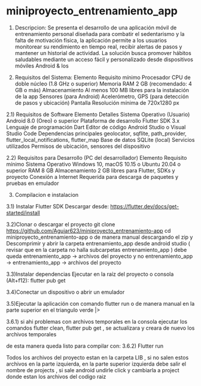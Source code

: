 # miniproyecto_entrenamiento_app

1) Descripcion:
Se presenta el desarrollo de una aplicación móvil de entrenamiento personal diseñada para combatir el sedentarismo y la falta de motivación física, la aplicación permite a los usuarios monitorear su rendimiento en tiempo real, recibir alertas de pasos y mantener un historial de actividad. 
La solución busca promover hábitos saludables mediante un acceso fácil y personalizado desde dispositivos móviles Android & Ios

2) Requisitos del Sistema:
Elemento	Requisito mínimo
Procesador	CPU de doble núcleo (1.8 GHz o superior)
Memoria RAM	2 GB (recomendado: 4 GB o más)
Almacenamiento	Al menos 100 MB libres para la instalación de la app
Sensores (para Android)	Acelerómetro, GPS (para detección de pasos y ubicación)
Pantalla	Resolución mínima de 720x1280 px

2.1) Requisitos de Software
Elemento	Detalles
Sistema Operativo (Usuario)	Android 8.0 (Oreo) o superior
Plataforma de desarrollo	Flutter SDK 3.x
Lenguaje de programación	Dart
Editor de código	Android Studio o Visual Studio Code
Dependencias principales	geolocator, sqflite, path_provider, flutter_local_notifications, flutter_map
Base de datos	SQLite (local)
Servicios utilizados	Permisos de ubicación, sensores del dispositivo

2.2) Requisitos para Desarrollo (PC del desarrollador)
Elemento	Requisito mínimo
Sistema Operativo	Windows 10, macOS 10.15 o Ubuntu 20.04 o superior
RAM	8 GB
Almacenamiento	2 GB libres para Flutter, SDKs y proyecto
Conexión a Internet	Requerida para descarga de paquetes y pruebas en emulador

3) Compilacion e instalacion

3.1) Instalar Flutter SDK
Descargar desde: https://flutter.dev/docs/get-started/install

3.2)Clonar o descargar el proyecto
git clone https://github.com/Aguiar623/miniproyecto_entrenamiento-app
cd miniproyecto_entrenamiento-app
o de manera manual descargando el zip y Descomprimir y abrir la carpeta entrenamiento_app desde android studio ( revisar que en la carpeta no halla subcarpetas entrenamiento_app ) debe queda entrenamiento_app -> archivos del proyecto y no entrenamiento_app -> entrenamiento_app -> archivos del proyecto

3.3)Instalar dependencias
Ejecutar en la raíz del proyecto o consola (Alt+f12):
flutter pub get

3.4)Conectar un dispositivo o abrir un emulador

3.5)Ejecutar la aplicación con comando
flutter run
o de manera manual en la parte superior en el triangulo verde |>

3.6.1) si ahi problemas con archivos temporales en la consola ejecutar los comandos flutter clean,
flutter pub get  , se actualizara y creara de nuevo los archivos temporales

de esta manera queda listo para compilar con:
3.6.2) Flutter run

Todos los archivos del proyecto estan en la carpeta LIB , si no salen estos archivos en la parte izquierda, en la parte superior izquierda debe salir el nombre de projects , si sale android
undirle click y cambiarla a project donde estan los archivos del codigo raiz


